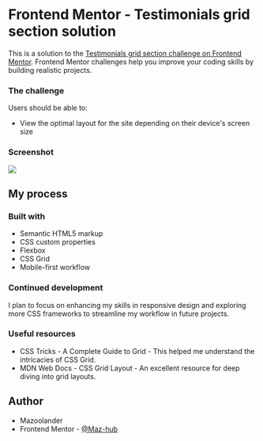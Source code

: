 # Frontend Mentor - Testimonials grid section solution

This is a solution to the [Testimonials grid section challenge on Frontend Mentor](https://www.frontendmentor.io/challenges/testimonials-grid-section-Nnw6J7Un7). Frontend Mentor challenges help you improve your coding skills by building realistic projects.

### The challenge

Users should be able to:

- View the optimal layout for the site depending on their device's screen size

### Screenshot

![](./design/Screenshot%202024-01-20%20at%2013-37-56%20Frontend%20Mentor%20Testimonials.png)


## My process

### Built with

- Semantic HTML5 markup
- CSS custom properties
- Flexbox
- CSS Grid
- Mobile-first workflow

### Continued development

I plan to focus on enhancing my skills in responsive design and exploring more CSS frameworks to streamline my workflow in future projects.

### Useful resources

- CSS Tricks - A Complete Guide to Grid - This helped me understand the intricacies of CSS Grid.
- MDN Web Docs - CSS Grid Layout - An excellent resource for deep diving into grid layouts.

## Author

- Mazoolander
- Frontend Mentor - [@Maz-hub](https://www.frontendmentor.io/profile/Maz-hub)
